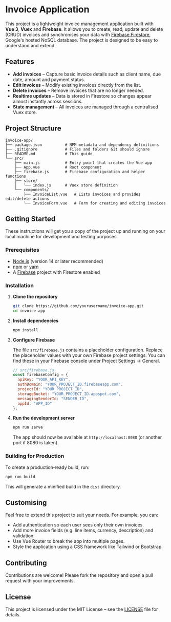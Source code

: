 # Invoice Application

This project is a lightweight invoice management application built with **Vue 3**, **Vuex** and **Firebase**.  It allows you to create, read, update and delete (CRUD) invoices and synchronises your data with [Firebase Firestore](https://firebase.google.com/products/firestore), Google's hosted NoSQL database.  The project is designed to be easy to understand and extend.

## Features

- **Add invoices** – Capture basic invoice details such as client name, due date, amount and payment status.
- **Edit invoices** – Modify existing invoices directly from the list.
- **Delete invoices** – Remove invoices that are no longer needed.
- **Realtime updates** – Data is stored in Firestore so changes appear almost instantly across sessions.
- **State management** – All invoices are managed through a centralised Vuex store.

## Project Structure

```text
invoice-app/
├── package.json          # NPM metadata and dependency definitions
├── .gitignore            # Files and folders Git should ignore
├── README.md             # This guide
└── src/
    ├── main.js           # Entry point that creates the Vue app
    ├── App.vue           # Root component
    ├── firebase.js       # Firebase configuration and helper functions
    ├── store/
    │   └── index.js      # Vuex store definition
    └── components/
        ├── InvoiceList.vue   # Lists invoices and provides edit/delete actions
        └── InvoiceForm.vue   # Form for creating and editing invoices
```

## Getting Started

These instructions will get you a copy of the project up and running on your local machine for development and testing purposes.

### Prerequisites

* [Node.js](https://nodejs.org/) (version 14 or later recommended)
* [npm](https://www.npmjs.com/) or [yarn](https://yarnpkg.com/)
* A [Firebase](https://firebase.google.com/) project with Firestore enabled

### Installation

1. **Clone the repository**

   ```sh
   git clone https://github.com/yourusername/invoice-app.git
   cd invoice-app
   ```

2. **Install dependencies**

   ```sh
   npm install
   ```

3. **Configure Firebase**

   The file `src/firebase.js` contains a placeholder configuration.  Replace the placeholder values with your own Firebase project settings.  You can find these in your Firebase console under Project Settings → General.

   ```js
   // src/firebase.js
   const firebaseConfig = {
     apiKey: "YOUR_API_KEY",
     authDomain: "YOUR_PROJECT_ID.firebaseapp.com",
     projectId: "YOUR_PROJECT_ID",
     storageBucket: "YOUR_PROJECT_ID.appspot.com",
     messagingSenderId: "SENDER_ID",
     appId: "APP_ID"
   };
   ```

4. **Run the development server**

   ```sh
   npm run serve
   ```

   The app should now be available at `http://localhost:8080` (or another port if 8080 is taken).

### Building for Production

To create a production‑ready build, run:

```sh
npm run build
```

This will generate a minified build in the `dist` directory.

## Customising

Feel free to extend this project to suit your needs.  For example, you can:

- Add authentication so each user sees only their own invoices.
- Add more invoice fields (e.g. line items, currency, description) and validation.
- Use Vue Router to break the app into multiple pages.
- Style the application using a CSS framework like Tailwind or Bootstrap.

## Contributing

Contributions are welcome!  Please fork the repository and open a pull request with your improvements.

## License

This project is licensed under the MIT License – see the [LICENSE](LICENSE) file for details.